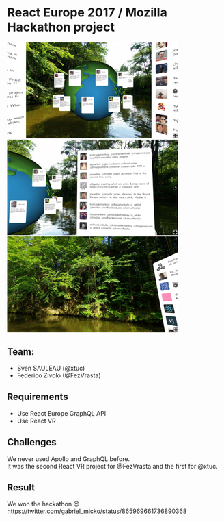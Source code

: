 # React Europe 2017 / Mozilla Hackathon project

<img src=".github/Screenshot1.png" width="400" height="auto" />
<img src=".github/Screenshot2.png" width="400" height="auto" />
<img src=".github/Screenshot3.png" width="400" height="auto" />

## Team:

- Sven SAULEAU (@xtuc)
- Federico Zivolo (@FezVrasta)

## Requirements

- Use React Europe GraphQL API
- Use React VR

## Challenges

We never used Apollo and GraphQL before.  
It was the second React VR project for @FezVrasta and the first for @xtuc.

## Result

We won the hackathon 😉
https://twitter.com/gabriel_micko/status/865969661736890368
